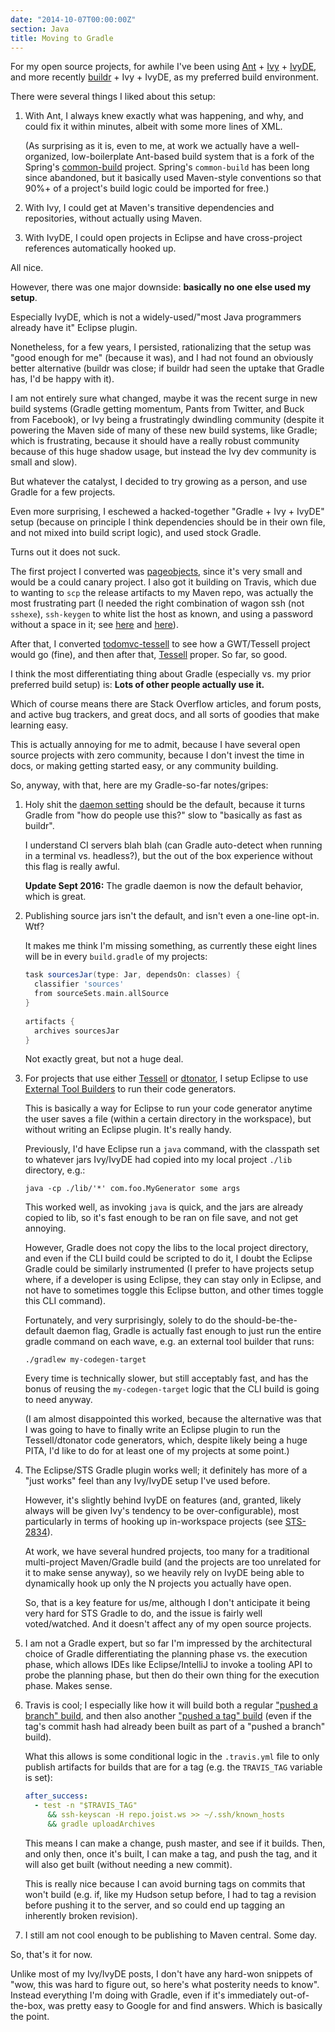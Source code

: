 ```yaml
---
date: "2014-10-07T00:00:00Z"
section: Java
title: Moving to Gradle
---
```



For my open source projects, for awhile I've been using [Ant](http://ant.apache.org) + [Ivy](http://ant.apache.org/ivy/) + [IvyDE](http://ant.apache.org/ivy/ivyde/), and more recently [buildr](http://buildr.apache.org) + Ivy + IvyDE, as my preferred build environment.

There were several things I liked about this setup:

1. With Ant, I always knew exactly what was happening, and why, and could fix it within minutes, albeit with some more lines of XML.

   (As surprising as it is, even to me, at work we actually have a well-organized, low-boilerplate Ant-based build system that is a fork of the Spring's [common-build](https://github.com/astubbs/spring-modules/tree/master/projects/common-build) project. Spring's `common-build` has been long since abandoned, but it basically used Maven-style conventions so that 90%+ of a project's build logic could be imported for free.)

2. With Ivy, I could get at Maven's transitive dependencies and repositories, without actually using Maven.

3. With IvyDE, I could open projects in Eclipse and have cross-project references automatically hooked up.

All nice.

However, there was one major downside: **basically no one else used my setup**.

Especially IvyDE, which is not a widely-used/"most Java programmers already have it" Eclipse plugin.

Nonetheless, for a few years, I persisted, rationalizing that the setup was "good enough for me" (because it was), and I had not found an obviously better alternative (buildr was close; if buildr had seen the uptake that Gradle has, I'd be happy with it).

I am not entirely sure what changed, maybe it was the recent surge in new build systems (Gradle getting momentum, Pants from Twitter, and Buck from Facebook), or Ivy being a frustratingly dwindling community (despite it powering the Maven side of many of these new build systems, like Gradle; which is frustrating, because it should have a really robust community because of this huge shadow usage, but instead the Ivy dev community is small and slow).

But whatever the catalyst, I decided to try growing as a person, and use Gradle for a few projects.

Even more surprising, I eschewed a hacked-together "Gradle + Ivy + IvyDE" setup (because on principle I think dependencies should be in their own file, and not mixed into build script logic), and used stock Gradle.

Turns out it does not suck.

The first project I converted was [pageobjects](https://github.com/stephenh/pageobjects), since it's very small and would be a could canary project. I also got it building on Travis, which due to wanting to `scp` the release artifacts to my Maven repo, was actually the most frustrating part (I needed the right combination of wagon ssh (not `sshexe`), `ssh-keygen` to white list the host as known, and using a password without a space in it; see [here](https://github.com/stephenh/pageobjects/blob/master/build.gradle) and [here](https://github.com/stephenh/pageobjects/blob/master/.travis.yml)).

After that, I converted [todomvc-tessell](https://github.com/stephenh/todomvc-tessell) to see how a GWT/Tessell project would go (fine), and then after that, [Tessell](http://www.tessell.org) proper. So far, so good.

I think the most differentiating thing about Gradle (especially vs. my prior preferred build setup) is: **Lots of other people actually use it.**

Which of course means there are Stack Overflow articles, and forum posts, and active bug trackers, and great docs, and all sorts of goodies that make learning easy.

This is actually annoying for me to admit, because I have several open source projects with zero community, because I don't invest the time in docs, or making getting started easy, or any community building.

So, anyway, with that, here are my Gradle-so-far notes/gripes:

1. Holy shit the [daemon setting](http://www.gradle.org/docs/current/userguide/gradle_daemon.html) should be the default, because it turns Gradle from "how do people use this?" slow to "basically as fast as buildr".

   I understand CI servers blah blah (can Gradle auto-detect when running in a terminal vs. headless?), but the out of the box experience without this flag is really awful.

   **Update Sept 2016:** The gradle daemon is now the default behavior, which is great.

2. Publishing source jars isn't the default, and isn't even a one-line opt-in. Wtf?

   It makes me think I'm missing something, as currently these eight lines will be in every `build.gradle` of my projects:

   ```gradle
   task sourcesJar(type: Jar, dependsOn: classes) {
     classifier 'sources'
     from sourceSets.main.allSource
   }
 
   artifacts {
     archives sourcesJar
   }
   ```

   Not exactly great, but not a huge deal.

3. For projects that use either [Tessell](http://www.tessell.org) or [dtonator](http://www.dtonator.org), I setup Eclipse to use [External Tool Builders](https://www.ibm.com/developerworks/opensource/tutorials/os-eclipse-tools/) to run their code generators.

   This is basically a way for Eclipse to run your code generator anytime the user saves a file (within a certain directory in the workspace), but without writing an Eclipse plugin. It's really handy.

   Previously, I'd have Eclipse run a `java` command, with the classpath set to whatever jars Ivy/IvyDE had copied into my local project `./lib` directory, e.g.:

   ```plain
   java -cp ./lib/'*' com.foo.MyGenerator some args
   ```

   This worked well, as invoking `java` is quick, and the jars are already copied to lib, so it's fast enough to be ran on file save, and not get annoying.

   However, Gradle does not copy the libs to the local project directory, and even if the CLI build could be scripted to do it, I doubt the Eclipse Gradle could be similarly instrumented (I prefer to have projects setup where, if a developer is using Eclipse, they can stay only in Eclipse, and not have to sometimes toggle this Eclipse button, and other times toggle this CLI command).

   Fortunately, and very surprisingly, solely to do the should-be-the-default daemon flag, Gradle is actually fast enough to just run the entire gradle command on each wave, e.g. an external tool builder that runs:

   ```plain
   ./gradlew my-codegen-target
   ```

   Every time is technically slower, but still acceptably fast, and has the bonus of reusing the `my-codegen-target` logic that the CLI build is going to need anyway.

   (I am almost disappointed this worked, because the alternative was that I was going to have to finally write an Eclipse plugin to run the Tessell/dtonator code generators, which, despite likely being a huge PITA, I'd like to do for at least one of my projects at some point.)

4. The Eclipse/STS Gradle plugin works well; it definitely has more of a "just works" feel than any Ivy/IvyDE setup I've used before.

   However, it's slightly behind IvyDE on features (and, granted, likely always will be given Ivy's tendency to be over-configurable), most particularly in terms of hooking up in-workspace projects (see [STS-2834](https://issuetracker.springsource.com/browse/STS-2834)).

   At work, we have several hundred projects, too many for a traditional multi-project Maven/Gradle build (and the projects are too unrelated for it to make sense anyway), so we heavily rely on IvyDE being able to dynamically hook up only the N projects you actually have open.

   So, that is a key feature for us/me, although I don't anticipate it being very hard for STS Gradle to do, and the issue is fairly well voted/watched. And it doesn't affect any of my open source projects.

5. I am not a Gradle expert, but so far I'm impressed by the architectural choice of Gradle differentiating the planning phase vs. the execution phase, which allows IDEs like Eclipse/IntelliJ to invoke a tooling API to probe the planning phase, but then do their own thing for the execution phase. Makes sense.

6. Travis is cool; I especially like how it will build both a regular ["pushed a branch" build](https://travis-ci.org/stephenh/tessell/builds/37016388), and then also another ["pushed a tag" build](https://travis-ci.org/stephenh/tessell/builds/37016386) (even if the tag's commit hash had already been built as part of a "pushed a branch" build).

   What this allows is some conditional logic in the `.travis.yml` file to only publish artifacts for builds that are for a tag (e.g. the `TRAVIS_TAG` variable is set):

   ```yaml
   after_success:
     - test -n "$TRAVIS_TAG"
        && ssh-keyscan -H repo.joist.ws >> ~/.ssh/known_hosts
        && gradle uploadArchives
   ```

   This means I can make a change, push master, and see if it builds. Then, and only then, once it's built, I can make a tag, and push the tag, and it will also get built (without needing a new commit).

   This is really nice because I can avoid burning tags on commits that won't build (e.g. if, like my Hudson setup before, I had to tag a revision before pushing it to the server, and so could end up tagging an inherently broken revision).

7. I still am not cool enough to be publishing to Maven central. Some day.

So, that's it for now.

Unlike most of my Ivy/IvyDE posts, I don't have any hard-won snippets of "wow, this was hard to figure out, so here's what posterity needs to know". Instead everything I'm doing with Gradle, even if it's immediately out-of-the-box, was pretty easy to Google for and find answers. Which is basically the point.


